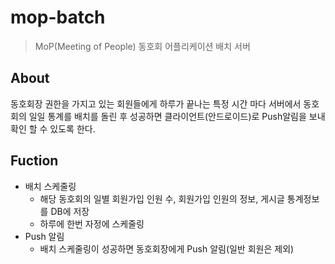 # mop-batch
> MoP(Meeting of People)  동호회 어플리케이션 배치 서버

## About
동호회장 권한을 가지고 있는 회원들에게 하루가 끝나는 특정 시간 마다 서버에서 동호회의 일일 통계를 배치를 돌린 후 성공하면 클라이언트(안드로이드)로 Push알림을 보내  확인 할 수 있도록 한다.

## Fuction
* 배치 스케줄링
  + 해당 동호회의 일별 회원가입 인원 수, 회원가입 인원의 정보, 게시글 통계정보를 DB에 저장  
  + 하루에 한번 자정에 스케줄링
* Push 알림
  + 배치 스케줄링이 성공하면 동호회장에게 Push 알림(일반 회원은 제외)
